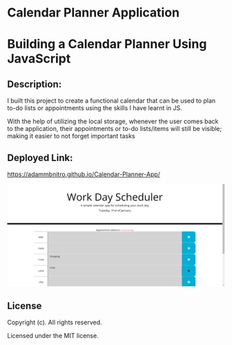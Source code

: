 # Calendar Planner Application

# Building a Calendar Planner Using JavaScript

## Description:

I built this project to create a functional calendar that can be used to plan to-do lists or appointments using the skills I have learnt in JS.

With the help of utilizing the local storage, whenever the user comes back to the application, their appointments or to-do lists/items will still be visible; making it easier to not forget important tasks 

## Deployed Link:

https://adammbnitro.github.io/Calendar-Planner-App/

![screenshot of calendar planner application](./Final-Screenshot.png)

## License 

Copyright (c). All rights reserved.

Licensed under the MIT license.
